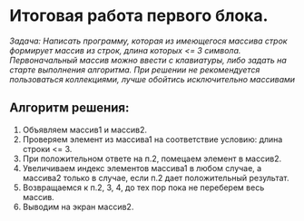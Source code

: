 # Итоговая работа первого блока.


*Задача: Написать программу, которая из имеющегося массива строк формирует массив из строк, длина которых <= 3 символа.
Первоначальный массив можно ввести с клавиатуры, либо задать на старте выполнения алгоритма.
При решении не рекомендуется пользоваться коллекциями, лучше обойтись исключительно массивами*

## Алгоритм решения:

1. Объявляем массив1 и массив2.
2. Проверяем элемент из массива1 на соответствие условию: длина строки <= 3.
3. При положительном ответе на п.2, помецаем элемент в массив2.
4. Увеличиваем индекс элементов массива1 в любом случае, а массива2 только в случае, если п.2 дает положительный результат.
5. Возвращаемся к п.2, 3, 4, до тех пор пока не переберем весь массив.
6. Выводим на экран массив2.  






